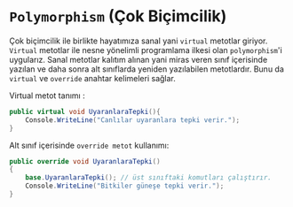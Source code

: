 # **`Polymorphism` (Çok Biçimcilik)**

Çok biçimcilik ile birlikte hayatımıza sanal yani `virtual` metotlar giriyor. `Virtual` metotlar ile nesne yönelimli programlama ilkesi olan `polymorphism`'i uygularız. Sanal metotlar kalıtım alınan yani miras veren sınıf içerisinde yazılan ve daha sonra alt sınıflarda yeniden yazılabilen metotlardır. Bunu da `virtual` ve `override` anahtar kelimeleri sağlar.

Virtual metot tanımı :

```csharp
public virtual void UyaranlaraTepki(){
    Console.WriteLine("Canlılar uyaranlara tepki verir.");
}
```

Alt sınıf içerisinde `override metot` kullanımı:

```csharp
public override void UyaranlaraTepki()
{
    base.UyaranlaraTepki(); // üst sınıftaki komutları çalıştırır.
    Console.WriteLine("Bitkiler güneşe tepki verir.");
}
```
